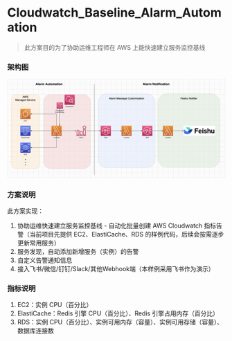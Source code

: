 # Cloudwatch_Baseline_Alarm_Automation

>此方案目的为了协助运维工程师在 AWS 上能快速建立服务监控基线

### 架构图

![架构图](https://github.com/jerrywonggithub/Cloudwatch_Baseline_Alarm_Automation/blob/main/cw_alarm_automation_architecture.png)
### 方案说明

此方案实现：

1. 协助运维快速建立服务监控基线 - 自动化批量创建 AWS Cloudwatch 指标告警（当前项目先提供 EC2、ElastiCache、RDS 的样例代码，后续会按需逐步更新常用服务）
2. 服务发现，自动添加新增服务（实例）的告警
3. 自定义告警通知信息
4. 接入飞书/微信/钉钉/Slack/其他Webhook端（本样例采用飞书作为演示）

### 指标说明

1. EC2：实例 CPU（百分比）
2. ElastiCache：Redis 引擎 CPU（百分比）、Redis 引擎占用内存（百分比）
3. RDS：实例 CPU（百分比）、实例可用内存（容量）、实例可用存储（容量）、数据库连接数


